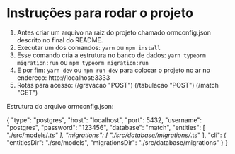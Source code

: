 # Instruções para rodar o projeto


1. Antes criar um arquivo na raiz do projeto chamado ormconfig.json descrito no final do README.
2. Executar um dos comandos: `yarn` ou `npm install`
3. Esse comando cria a estrutura no banco de dados: `yarn typeorm migration:run` ou `npm typeorm migration:run`
4. E por fim: `yarn dev` ou `npm run dev` para colocar o projeto no ar no endereço: http://localhost:3333
5. Rotas para acesso: (/gravacao "POST") (/tabulacao "POST") (/match "GET")


Estrutura do arquivo ormconfig.json:

{
   "type": "postgres", 
   "host": "localhost", 
   "port": 5432,
   "username": "postgres", 
   "password": "123456", 
   "database": "match",
   "entities": [
      "./src/models/*.ts"
   ],
   "migrations": [
      "./src/database/migrations/*.ts"
   ],
   "cli": {
      "entitiesDir": "./src/models",
      "migrationsDir": "./src/database/migrations"
   }
}
